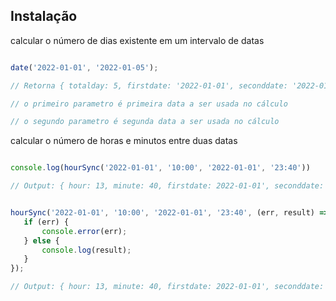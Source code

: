 
## Instalação



calcular o número de dias existente em um intervalo de datas
```js

date('2022-01-01', '2022-01-05');

// Retorna { totalday: 5, firstdate: '2022-01-01', seconddate: '2022-01-05' }

// o primeiro parametro é primeira data a ser usada no cálculo

// o segundo parametro é segunda data a ser usada no cálculo
```


 calcular o número de horas e minutos entre duas datas
 ```js

console.log(hourSync('2022-01-01', '10:00', '2022-01-01', '23:40'))

// Output: { hour: 13, minute: 40, firstdate: 2022-01-01', seconddate: '2022-01-01'' }


hourSync('2022-01-01', '10:00', '2022-01-01', '23:40', (err, result) => {
    if (err) {
        console.error(err);
    } else {
        console.log(result);
    }
});

// Output: { hour: 13, minute: 40, firstdate: 2022-01-01', seconddate: '2022-01-01'' }
```
